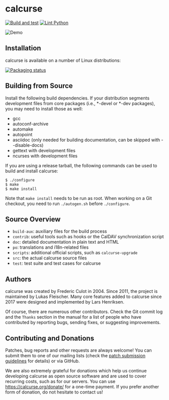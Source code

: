 # calcurse

[![Build and test](https://github.com/lfos/calcurse/actions/workflows/make.yml/badge.svg)](https://github.com/lfos/calcurse/actions/workflows/make.yml)
[![Lint Python](https://github.com/lfos/calcurse/actions/workflows/lint_python.yml/badge.svg)](https://github.com/lfos/calcurse/actions/workflows/lint_python.yml)

![Demo](https://calcurse.org/images/demo.gif)

## Installation

calcurse is available on a number of Linux distributions:

[![Packaging status](https://repology.org/badge/vertical-allrepos/calcurse.svg)](https://repology.org/project/calcurse/versions)

## Building from Source

Install the following build dependencies. If your distribution segments
development files from core packages (i.e., \*-devel or \*-dev packages), you
may need to install those as well:

* gcc
* autoconf-archive
* automake
* autopoint
* asciidoc (only needed for building documentation, can be skipped with --disable-docs)
* gettext with development files
* ncurses with development files

If you are using a release tarball, the following commands can be used to build
and install calcurse:

    $ ./configure
    $ make
    $ make install

Note that `make install` needs to be run as root. When working on a Git
checkout, you need to run `./autogen.sh` before `./configure`.

## Source Overview

* `build-aux`: auxiliary files for the build process
* `contrib`: useful tools such as hooks or the CalDAV synchronization script
* `doc`: detailed documentation in plain text and HTML
* `po`: translations and i18n-related files
* `scripts`: additional official scripts, such as `calcurse-upgrade`
* `src`: the actual calcurse source files
* `test`: test suite and test cases for calcurse

## Authors

calcurse was created by Frederic Culot in 2004. Since 2011, the project is
maintained by Lukas Fleischer. Many core features added to calcurse since 2017
were designed and implemented by Lars Henriksen.

Of course, there are numerous other contributors. Check the Git commit log and
the `Thanks` section in the manual for a list of people who have contributed by
reporting bugs, sending fixes, or suggesting improvements.

## Contributing and Donations

Patches, bug reports and other requests are always welcome! You can submit them
to one of our mailing lists (check the [patch submission
guidelines](doc/submitting-patches.txt) for details) or via GitHub.

We are also extremely grateful for donations which help us continue developing
calcurse as open source software and are used to cover recurring costs, such as
for our servers. You can use https://calcurse.org/donate/ for a one-time
payment. If you prefer another form of donation, do not hesitate to contact us!
